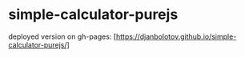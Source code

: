 # simple-calculator-purejs

deployed version on gh-pages: [https://djanbolotov.github.io/simple-calculator-purejs/]
